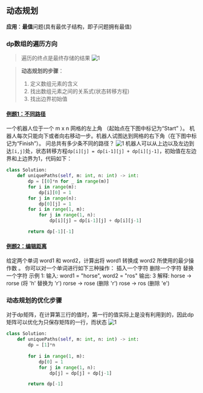 ## 动态规划
**应用**：**最值**问题(具有最优子结构，即子问题拥有最值)

### dp数组的遍历方向
> 遍历的终点是最终存储的结果
![1](https://gblobscdn.gitbook.com/assets%2F-LrtQOWSnDdXhp3kYN4k%2F-M3U3aNXgGJVkKZ-TldN%2F-Lz1QbuLPFckafCeuiZ7%2F1.jpg?generation=1585364271429256&alt=media)

> **动态规划的步骤**：
> 1. 定义数组元素的含义
> 2. 找出数组元素之间的关系式(状态转移方程)
> 3. 找出边界初始值


#### [例题1：不同路径](https://leetcode-cn.com/problems/unique-paths/)
一个机器人位于一个 m x n 网格的左上角 （起始点在下图中标记为“Start” ）。
机器人每次只能向下或者向右移动一步。机器人试图达到网格的右下角（在下图中标记为“Finish”）。
问总共有多少条不同的路径？
![1](https://assets.leetcode-cn.com/aliyun-lc-upload/uploads/2018/10/22/robot_maze.png)
机器人可以从上边以及左边到达`[i,j]`处，状态转移方程`dp[i][j] = dp[i-1][j] + dp[i][j-1]`，初始值在左边界和上边界为1，代码如下：
```py
class Solution:
    def uniquePaths(self, m: int, n: int) -> int:
        dp = [[0]*n for _ in range(m)]
        for i in range(m):
            dp[i][0] = 1
        for j in range(n):
            dp[0][j] = 1
        for i in range(1, m):
            for j in range(1, n):
                dp[i][j] = dp[i-1][j] + dp[i][j-1]

        return dp[-1][-1]
```


#### [例题2：编辑距离](https://leetcode-cn.com/problems/edit-distance/)
给定两个单词 word1 和 word2，计算出将 word1 转换成 word2 所使用的最少操作数 。
你可以对一个单词进行如下三种操作：
插入一个字符
删除一个字符
替换一个字符
示例 1:
输入: word1 = "horse", word2 = "ros"
输出: 3
解释: 
horse -> rorse (将 'h' 替换为 'r')
rorse -> rose (删除 'r')
rose -> ros (删除 'e')



### 动态规划的优化步骤


对于dp矩阵，在计算第三行的值时，第一行的值实际上是没有利用到的，因此dp矩阵可以优化为只保存矩阵的一行，而状态
![1](https://camo.githubusercontent.com/bb04a1f4835fc8735ce1c1f701508eeffe49d8cb/68747470733a2f2f696d672d626c6f672e6373646e696d672e636e2f32303139313131333039333335373637302e706e673f782d6f73732d70726f636573733d696d6167652f77617465726d61726b2c747970655f5a6d46755a33706f5a57356e6147567064476b2c736861646f775f31302c746578745f6148523063484d364c7939696247396e4c6d4e7a5a473475626d56304c323077587a4d334f5441334e7a6b332c73697a655f31362c636f6c6f725f4646464646462c745f3730)

```py
class Solution:
    def uniquePaths(self, m: int, n: int) -> int:
        dp = [1]*n
        
        for i in range(1, m):
            dp[0] = 1
            for j in range(1, n):
                dp[j] = dp[j] + dp[j-1]

        return dp[-1]
```